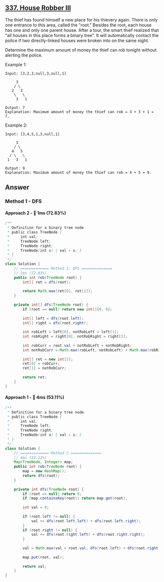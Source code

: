 ## [337. House Robber III](https://leetcode.com/problems/house-robber-iii/)

The thief has found himself a new place for his thievery again. There is only one entrance to this area, called the "root." Besides the root, each house has one and only one parent house. After a tour, the smart thief realized that "all houses in this place forms a binary tree". It will automatically contact the police if two directly-linked houses were broken into on the same night.

Determine the maximum amount of money the thief can rob tonight without alerting the police.

Example 1:
```
Input: [3,2,3,null,3,null,1]

     3
    / \
   2   3
    \   \ 
     3   1

Output: 7 
Explanation: Maximum amount of money the thief can rob = 3 + 3 + 1 = 7.
```
Example 2:
```
Input: [3,4,5,1,3,null,1]

     3
    / \
   4   5
  / \   \ 
 1   3   1

Output: 9
Explanation: Maximum amount of money the thief can rob = 4 + 5 = 9.
```

## Answer
### Method 1 - DFS
#### Approach 2 - :rabbit: 1ms (72.83%)
```java
/**
 * Definition for a binary tree node.
 * public class TreeNode {
 *     int val;
 *     TreeNode left;
 *     TreeNode right;
 *     TreeNode(int x) { val = x; }
 * }
 */
class Solution {
    // ============= Method 1: DFS ==============
    // 1ms (72.83%)
    public int rob(TreeNode root) {
        int[] ret = dfs(root);
        
        return Math.max(ret[0], ret[1]);
    }
    
    private int[] dfs(TreeNode root) {
        if (root == null) return new int[]{0, 0};
        
        int[] left = dfs(root.left);
        int[] right = dfs(root.right);
        
        int robLeft = left[0], notRobLeft = left[1];
        int robRight = right[0], notRobRight = right[1];
        
        int robCurr = root.val + notRobLeft + notRobRight;
        int notRobCurr = Math.max(robLeft, notRobLeft) + Math.max(robRight, notRobRight);
        
        int[] ret = new int[2];
        ret[0] = robCurr;
        ret[1] = notRobCurr;
        
        return ret;
    }
}
```
#### Approach 1 - :rabbit: 4ms (53.11%)
```java
/**
 * Definition for a binary tree node.
 * public class TreeNode {
 *     int val;
 *     TreeNode left;
 *     TreeNode right;
 *     TreeNode(int x) { val = x; }
 * }
 */
class Solution {
    // ============= Method 2 ==============
    // 4ms (53.11%)
    Map<TreeNode, Integer> map;
    public int rob(TreeNode root) {
        map = new HashMap();
        return dfs(root);
    }
    
    private int dfs(TreeNode root) {
        if (root == null) return 0;
        if (map.containsKey(root)) return map.get(root);
        
        int val = 0;
        
        if (root.left != null) {
            val += dfs(root.left.left) + dfs(root.left.right);
        }
        if (root.right != null) {
            val += dfs(root.right.left) + dfs(root.right.right);
        }
        
        val = Math.max(val + root.val, dfs(root.left) + dfs(root.right));
        
        map.put(root, val);
        
        return val;
    }
}
```
